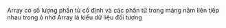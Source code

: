 Array có số lượng phần tử cố định và các phần tử trong mảng nằm liên tiếp nhau trong ô nhớ
Array là kiểu dữ liệu đối tượng